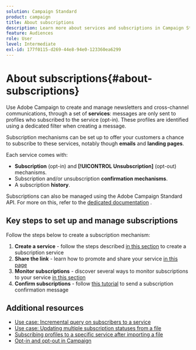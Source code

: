 ```yaml
---
solution: Campaign Standard
product: campaign
title: About subscriptions
description: Learn more about services and subscriptions in Campaign Standard.
feature: Audiences
role: User
level: Intermediate
exl-id: 177f0115-d269-44e8-94e0-123360ea6299
---
```

# About subscriptions{#about-subscriptions}

Use Adobe Campaign to create and manage newsletters and cross-channel communications, through a set of **services**: messages are only sent to profiles who subscribed to the service (opt-in). These profiles are identified using a dedicated filter when creating a message.

Subscription mechanisms can be set up to offer your customers a chance to subscribe to these services, notably though **emails** and **landing pages**.

Each service comes with:

* **Subscription** (opt-in) and **[!UICONTROL Unsubscription]** (opt-out) mechanisms.
* Subscription and/or unsubscription **confirmation mechanisms**.
* A subscription **history**.

Subscriptions can also be managed using the Adobe Campaign Standard API. For more on this, refer to the [dedicated documentation](../../api/using/creating-a-service.md) .

## Key steps to set up and manage subscriptions

Follow the steps below to create a subscription mechanism:

1. **Create a service** - follow the steps described [in this section](../../audiences/using/creating-a-service.md) to create a subscription service
1. **Share the link** - learn how to promote and share your service [in this page](../../audiences/using/promoting-a-service.md)
1. **Monitor subscriptions** - discover several ways to monitor subscriptions to your service [in this section](../../audiences/using/monitoring-subscriptions.md)
1. **Confirm subscriptions** - follow [this tutorial](../../audiences/using/confirming-subscription-to-a-service.md) to send a subscription confirmation message

## Additional resources

* [Use case: Incremental query on subscribers to a service](../../automating/using/incremental-query-on-subscribers.md)
* [Use case: Updating multiple subscription statuses from a file](../../automating/using/updating-subscriptions-from-file.md)
* [Subscribing profiles to a specific service after importing a file](../../automating/using/subscribing-profiles-from-file.md)
* [Opt-in and opt-out in Campaign](../../audiences/using/about-opt-in-and-opt-out-in-campaign.md)
